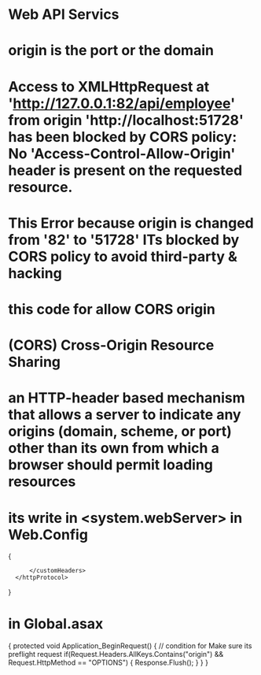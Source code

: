 # Web API Servics

# origin is the port or the domain

# Access to XMLHttpRequest at 'http://127.0.0.1:82/api/employee' from origin 'http://localhost:51728' has been blocked by CORS policy: No 'Access-Control-Allow-Origin' header is present on the requested resource.

# This Error because origin is changed from  '82'  to '51728' ITs  blocked by CORS policy to avoid third-party  & hacking


# this code for allow CORS origin 
# (CORS) Cross-Origin Resource Sharing 
# an HTTP-header based mechanism that allows a server to indicate any origins (domain, scheme, or port) other than its own from which a browser should permit loading resources




# its write in  <system.webServer> in Web.Config
 
{
<httpProtocol>
		  <customHeaders>
			  <add name="Access-Control-Allow-Origin" value="*"/>
			  <add name="Access-Control-Allow-Headers" value="Content-Type"/>
			  <add name="Access-Control-Allow-Methods" value="GET,POST,PUT,DELETE,OPTIONS"/>

		  </customHeaders>
	  </httpProtocol>
}

# in Global.asax

{
 protected void Application_BeginRequest()
        {
            // condition for Make sure its preflight request
            if(Request.Headers.AllKeys.Contains("origin") && Request.HttpMethod == "OPTIONS")
            {
                Response.Flush();
            }
        }
}
